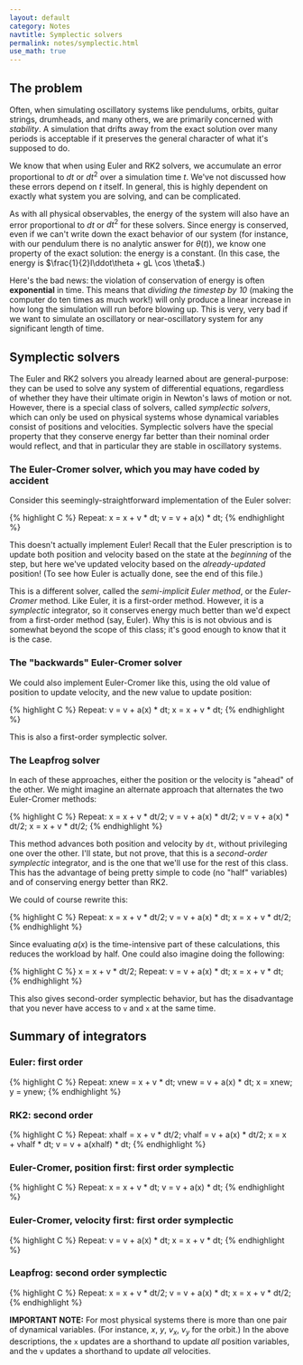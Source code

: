 ```yaml
---
layout: default
category: Notes
navtitle: Symplectic solvers
permalink: notes/symplectic.html
use_math: true
---
```


## The problem

Often, when simulating oscillatory systems like pendulums, orbits, guitar strings, drumheads, and many others, we are primarily concerned with *stability*. A simulation that drifts away from the exact solution over many periods
is acceptable if it preserves the general character of what it's supposed to do.

We know that when using Euler and RK2 solvers, we accumulate an error proportional to $dt$ or $dt^2$ over a simulation time $t$. We've not discussed how these errors depend on $t$ itself. In general, this is highly dependent
on exactly what system you are solving, and can be complicated. 

As with all physical observables, the energy of the system will also have an error proportional to $dt$ or $dt^2$ for these solvers. Since energy is conserved, even if we can't write down the exact behavior of our system (for instance,
with our pendulum there is no analytic answer for $\theta(t)$), we know one property of the exact solution: the energy is a constant. (In this case, the energy is $\frac{1}{2}I\ddot\theta + gL \cos \theta$.) 

Here's the bad news: the violation of conservation of energy is often **exponential** in time. This means that *dividing the timestep by 10* (making the computer do ten times as much work!) will only produce a linear increase in 
how long the simulation will run before blowing up. This is very, very bad if we want to simulate an oscillatory or near-oscillatory system for any significant length of time.

## Symplectic solvers

The Euler and RK2 solvers you already learned about are general-purpose: they can be used to solve any system of differential equations, regardless of whether they have their ultimate origin in Newton's laws of motion or not. However, there
is a special class of solvers, called *symplectic solvers*, which can only be used on physical systems whose dynamical variables consist of positions and velocities. Symplectic solvers have the special property that they conserve energy
far better than their nominal order would reflect, and that in particular they are stable in oscillatory systems.

### The Euler-Cromer solver, which you may have coded by accident

Consider this seemingly-straightforward implementation of the Euler solver:

{% highlight C %}
Repeat:
  x = x + v * dt;
  v = v + a(x) * dt;
{% endhighlight %}

This doesn't actually implement Euler! Recall that the Euler prescription is to update both position and velocity based on the state at the *beginning* of the step, but here we've updated velocity based on the *already-updated* position! (To see how Euler
is actually done, see the end of this file.)

This is a different solver, called the *semi-implicit Euler method*, or the *Euler-Cromer* method. Like Euler, it is a first-order method. However, it is a *symplectic* integrator, so it conserves energy much better than we'd expect from a
first-order method (say, Euler). Why this is is not obvious and is somewhat beyond the scope of this class; it's good enough to know that it is the case.

### The "backwards" Euler-Cromer solver

We could also implement Euler-Cromer like this, using the old value of position to update velocity, and the new value to update position:

{% highlight C %}
Repeat:
  v = v + a(x) * dt;
  x = x + v * dt;
{% endhighlight %}

This is also a first-order symplectic solver.

### The Leapfrog solver

In each of these approaches, either the position or the velocity is "ahead" of the other. We might imagine an alternate approach that alternates the two Euler-Cromer methods:

{% highlight C %}
Repeat:
  x = x + v * dt/2;
  v = v + a(x) * dt/2;
  v = v + a(x) * dt/2;
  x = x + v * dt/2;
{% endhighlight %}

This method advances both position and velocity by `dt`, without privileging one over the other. I'll state, but not prove, that this is a *second-order symplectic* integrator, and is the one that we'll use for the rest of this class. 
This has the advantage of being pretty simple to code (no "half" variables) and of conserving energy better than RK2.

We could of course rewrite this:

{% highlight C %}
Repeat:
  x = x + v * dt/2;
  v = v + a(x) * dt;
  x = x + v * dt/2;
{% endhighlight %}

Since evaluating $a(x)$ is the time-intensive part of these calculations, this reduces the workload by half. One could also imagine doing the following:

{% highlight C %}
x = x + v * dt/2;
Repeat:
  v = v + a(x) * dt;
  x = x + v * dt;
{% endhighlight %}

This also gives second-order symplectic behavior, but has the disadvantage that you never have access to `v` and `x` at the same time. 


## Summary of integrators

### Euler: first order

{% highlight C %}
Repeat:
  xnew = x + v * dt;
  vnew = v + a(x) * dt;
  x = xnew;
  y = ynew; 
{% endhighlight %}

### RK2: second order

{% highlight C %}
Repeat:
  xhalf = x + v * dt/2;
  vhalf = v + a(x) * dt/2;
  x = x + vhalf * dt;
  v = v + a(xhalf) * dt;
{% endhighlight %}


### Euler-Cromer, position first: first order symplectic

{% highlight C %}
Repeat:
  x = x + v * dt;
  v = v + a(x) * dt;
{% endhighlight %}

### Euler-Cromer, velocity first: first order symplectic

{% highlight C %}
Repeat:
  v = v + a(x) * dt;
  x = x + v * dt;
{% endhighlight %}

### Leapfrog: second order symplectic

{% highlight C %}
Repeat:
  x = x + v * dt/2;
  v = v + a(x) * dt;
  x = x + v * dt/2;
{% endhighlight %}

**IMPORTANT NOTE:** For most physical systems there is more than one pair of dynamical variables. (For instance, $x$, $y$, $v_x$, $v_y$ for the orbit.) In the above descriptions, the `x` updates are a shorthand to update *all* position variables, and the 
`v` updates a shorthand to update *all* velocities.

